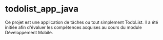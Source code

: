 # todolist_app_java
Ce projet est une application de tâches ou tout simplement TodoList. Il a été initiée afin d'évaluer les compétences acquises au cours du module Développement Mobile.
